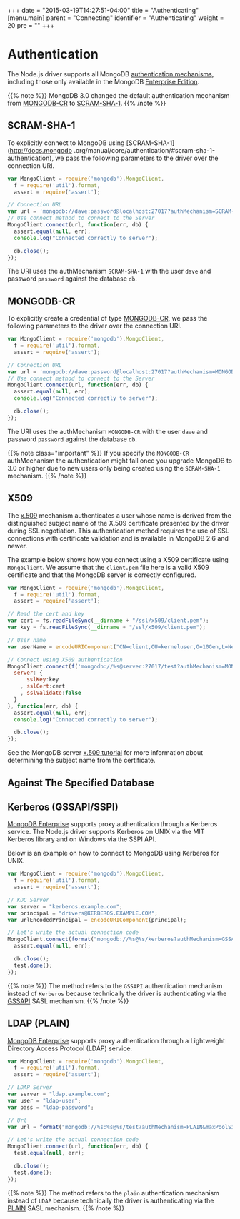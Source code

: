 +++
date = "2015-03-19T14:27:51-04:00"
title = "Authenticating"
[menu.main]
  parent = "Connecting"
  identifier = "Authenticating"
  weight = 20
  pre = "<i class='fa'></i>"
+++

# Authentication

The Node.js driver supports all MongoDB [authentication mechanisms](http://docs.mongodb.org/manual/core/authentication/), including those
only available in the MongoDB [Enterprise Edition](http://docs.mongodb.org/manual/administration/install-enterprise/).

{{% note %}}
MongoDB 3.0 changed the default authentication mechanism from
[MONGODB-CR](http://docs.mongodb.org/manual/core/authentication/#mongodb-cr-authentication) to
[SCRAM-SHA-1](http://docs.mongodb.org/manual/core/authentication/#scram-sha-1-authentication).
{{% /note %}}

## SCRAM-SHA-1

To explicitly connect to MongoDB using [SCRAM-SHA-1](http://docs.mongodb .org/manual/core/authentication/#scram-sha-1-authentication), we pass the following parameters to the driver over the connection URI.

```js
var MongoClient = require('mongodb').MongoClient,
  f = require('util').format,
  assert = require('assert');

// Connection URL
var url = 'mongodb://dave:password@localhost:27017?authMechanism=SCRAM-SHA-1&authSource=db';
// Use connect method to connect to the Server
MongoClient.connect(url, function(err, db) {
  assert.equal(null, err);
  console.log("Connected correctly to server");

  db.close();
});
```

The URI uses the authMechanism `SCRAM-SHA-1` with the user `dave` and password `password` against the database `db`.

## MONGODB-CR

To explicitly create a credential of type [MONGODB-CR](http://docs.mongodb.org/manual/core/authentication/#mongodb-cr-authentication), we pass the following parameters to the driver over the connection URI.

```js
var MongoClient = require('mongodb').MongoClient,
  f = require('util').format,
  assert = require('assert');

// Connection URL
var url = 'mongodb://dave:password@localhost:27017?authMechanism=MONGODB-CR&authSource=db';
// Use connect method to connect to the Server
MongoClient.connect(url, function(err, db) {
  assert.equal(null, err);
  console.log("Connected correctly to server");

  db.close();
});
```

The URI uses the authMechanism `MONGODB-CR` with the user `dave` and password `password` against the database `db`.

{{% note class="important" %}}
If you specify the `MONGODB-CR` authMechanism the authentication might fail once you upgrade MongoDB to 3.0 or higher due to new users only being created using the `SCRAM-SHA-1` mechanism.
{{% /note %}}

## X509

The [x.509](http://docs.mongodb.org/manual/core/authentication/#x-509-certificate-authentication) mechanism authenticates a user
whose name is derived from the distinguished subject name of the X.509 certificate presented by the driver during SSL negotiation. This
authentication method requires the use of SSL connections with certificate validation and is available in MongoDB 2.6 and newer.

The example below shows how you connect using a X509 certificate using `MongoClient`. We assume that the `client.pem` file here is a valid X509 certificate and that the MongoDB server is correctly configured.

```js
var MongoClient = require('mongodb').MongoClient,
  f = require('util').format,
  assert = require('assert');

// Read the cert and key
var cert = fs.readFileSync(__dirname + "/ssl/x509/client.pem");
var key = fs.readFileSync(__dirname + "/ssl/x509/client.pem");

// User name
var userName = encodeURIComponent("CN=client,OU=kerneluser,O=10Gen,L=New York City,ST=New York,C=US");

// Connect using X509 authentication
MongoClient.connect(f('mongodb://%s@server:27017/test?authMechanism=MONGODB-X509&ssl=true', userName), {
  server: {
      sslKey:key
    , sslCert:cert
    , sslValidate:false
  }
}, function(err, db) {
  assert.equal(null, err);
  console.log("Connected correctly to server");

  db.close();
});
```

See the MongoDB server
[x.509 tutorial](http://docs.mongodb.org/manual/tutorial/configure-x509-client-authentication/#add-x-509-certificate-subject-as-a-user) for
more information about determining the subject name from the certificate.
## Against The Specified Database

## Kerberos (GSSAPI/SSPI)

[MongoDB Enterprise](http://www.mongodb.com/products/mongodb-enterprise) supports proxy authentication through a Kerberos service. The Node.js driver supports Kerberos on UNIX via the MIT Kerberos library and on Windows via the SSPI API.

Below is an example on how to connect to MongoDB using Kerberos for UNIX.

```js
var MongoClient = require('mongodb').MongoClient,
  f = require('util').format,
  assert = require('assert');

// KDC Server
var server = "kerberos.example.com";
var principal = "drivers@KERBEROS.EXAMPLE.COM";
var urlEncodedPrincipal = encodeURIComponent(principal);

// Let's write the actual connection code
MongoClient.connect(format("mongodb://%s@%s/kerberos?authMechanism=GSSAPI&gssapiServiceName=mongodb", urlEncodedPrincipal, server), function(err, db) {
  assert.equal(null, err);

  db.close();
  test.done();
});
```

{{% note %}}
The method refers to the `GSSAPI` authentication mechanism instead of `Kerberos` because technically the driver is authenticating via the 
[GSSAPI](https://tools.ietf.org/html/rfc4752) SASL mechanism.
{{% /note %}}

## LDAP (PLAIN)

[MongoDB Enterprise](http://www.mongodb.com/products/mongodb-enterprise) supports proxy authentication through a Lightweight Directory
Access Protocol (LDAP) service.

```js
var MongoClient = require('mongodb').MongoClient,
  f = require('util').format,
  assert = require('assert');

// LDAP Server
var server = "ldap.example.com";
var user = "ldap-user";
var pass = "ldap-password";

// Url
var url = format("mongodb://%s:%s@%s/test?authMechanism=PLAIN&maxPoolSize=1", user, pass, server);

// Let's write the actual connection code
MongoClient.connect(url, function(err, db) {
  test.equal(null, err);    

  db.close();
  test.done();
});
```

{{% note %}}
The method refers to the `plain` authentication mechanism instead of `LDAP` because technically the driver is authenticating via the [PLAIN](https://www.ietf.org/rfc/rfc4616.txt) SASL mechanism.
{{% /note %}}